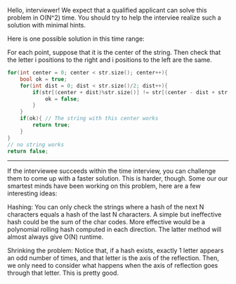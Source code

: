 Hello, interviewer! We expect that a qualified applicant can solve this problem
in O(N^2) time. You should try to help the interviee realize such a solution with
minimal hints.

Here is one possible solution in this time range:

For each point, suppose that it is the center of the string. Then check that the
letter i positions to the right and i positions to the left are the same. 

```c++
for(int center = 0; center < str.size(); center++){
    bool ok = true;
    for(int dist = 0; dist < str.size()/2; dist++){
        if(str[(center + dist)%str.size()] != str[(center - dist + str.size())%str.size()]){
            ok = false;
        }
    }
    if(ok){ // The string with this center works
        return true;    
    }
}
// no string works
return false;
```
-----------------------------------

If the interviewee succeeds within the time interview, you can challenge them to come up with a faster
solution. This is harder, though. Some our our smartest minds have been working on this problem, here
are a few interesting ideas:

Hashing: You can only check the strings where a hash of the next N characters equals a hash of the last N characters. A simple
but ineffective hash could be the sum of the char codes. More effective would be a polynomial rolling hash computed in each direction. The
latter method will almost always give O(N) runtime.

Shrinking the problem: Notice that, if a hash exists, exactly 1 letter appears an odd number of times, and that letter is the axis
of the reflection. Then, we only need to consider what happens when the axis of reflection goes through that letter. This is pretty good.


